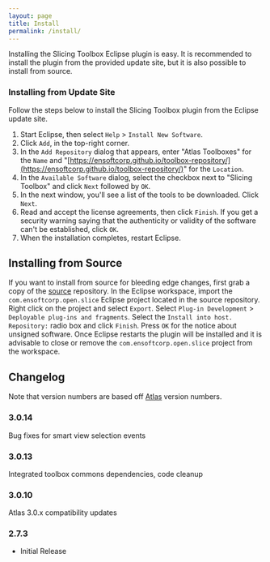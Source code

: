 ```yaml
---
layout: page
title: Install
permalink: /install/
---
```


Installing the Slicing Toolbox Eclipse plugin is easy.  It is recommended to install the plugin from the provided update site, but it is also possible to install from source.
        
### Installing from Update Site
Follow the steps below to install the Slicing Toolbox plugin from the Eclipse update site.

1. Start Eclipse, then select `Help` &gt; `Install New Software`.
2. Click `Add`, in the top-right corner.
3. In the `Add Repository` dialog that appears, enter &quot;Atlas Toolboxes&quot; for the `Name` and &quot;[https://ensoftcorp.github.io/toolbox-repository/](https://ensoftcorp.github.io/toolbox-repository/)&quot; for the `Location`.
4. In the `Available Software` dialog, select the checkbox next to "Slicing Toolbox" and click `Next` followed by `OK`.
5. In the next window, you'll see a list of the tools to be downloaded. Click `Next`.
6. Read and accept the license agreements, then click `Finish`. If you get a security warning saying that the authenticity or validity of the software can't be established, click `OK`.
7. When the installation completes, restart Eclipse.

## Installing from Source
If you want to install from source for bleeding edge changes, first grab a copy of the [source](https://github.com/EnSoftCorp/slicing-toolbox) repository. In the Eclipse workspace, import the `com.ensoftcorp.open.slice` Eclipse project located in the source repository.  Right click on the project and select `Export`.  Select `Plug-in Development` &gt; `Deployable plug-ins and fragments`.  Select the `Install into host. Repository:` radio box and click `Finish`.  Press `OK` for the notice about unsigned software.  Once Eclipse restarts the plugin will be installed and it is advisable to close or remove the `com.ensoftcorp.open.slice` project from the workspace.

## Changelog
Note that version numbers are based off [Atlas](http://www.ensoftcorp.com/atlas/download/) version numbers.

### 3.0.14
Bug fixes for smart view selection events

### 3.0.13
Integrated toolbox commons dependencies, code cleanup

### 3.0.10
Atlas 3.0.x compatibility updates

### 2.7.3
- Initial Release
